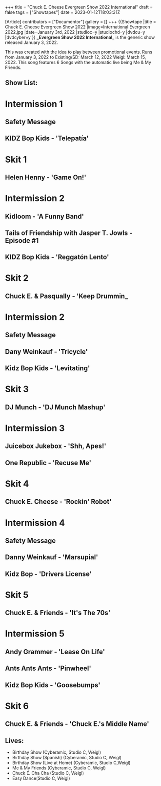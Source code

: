 +++
title = "Chuck E. Cheese Evergreen Show 2022 International"
draft = false
tags = ["Showtapes"]
date = 2023-01-12T18:03:31Z

[Article]
contributors = ["Documentor"]
gallery = []
+++
{{Showtape
|title = Chuck E. Cheese Evergreen Show 2022
|image=International Evergreen 2022.jpg
|date=January 3rd, 2022
|studioc=y
|studiochd=y
|dvdcu=y
|dvdcyber=y
}}
**_Evergreen Show 2022 International**_ is the generic show released January 3, 2022.

This was created with the idea to play between promotional events. Runs from January 3, 2022 to  Existing/SD: March 12, 2022 Weigl: March 15, 2022. This song features 6 Songs with the automatic live being Me & My Friends.

## Show List: ##

# **Intermission 1** 
## Safety Message
## KIDZ Bop Kids - 'Telepatía'
# **Skit 1** 
## Helen Henny - 'Game On!'
# **Intermission 2** 
## Kidloom - 'A Funny Band'
## Tails of Friendship with Jasper T. Jowls - Episode #1
## KIDZ Bop Kids - 'Reggatón Lento'
# **Skit 2** 
## Chuck E. & Pasqually - 'Keep Drummin_
# **Intermission 2** 
## Safety Message
## Dany Weinkauf - 'Tricycle'
## Kidz Bop Kids - 'Levitating'
# **Skit 3**
## DJ Munch - 'DJ Munch Mashup'
# **Intermission 3**
## Juicebox Jukebox - 'Shh, Apes!'
## One Republic - 'Recuse Me'
# **Skit 4**
## Chuck E. Cheese - 'Rockin' Robot'
# **Intermission 4** 
## Safety Message
## Danny Weinkauf - 'Marsupial'
## Kidz Bop - 'Drivers License'
# **Skit 5** 
## Chuck E. & Friends - 'It's The 70s'
# **Intermission 5** 
## Andy Grammer - 'Lease On Life'
## Ants Ants Ants - 'Pinwheel'
## Kidz Bop Kids - 'Goosebumps'
# **Skit 6**
## Chuck E. & Friends - 'Chuck E.'s Middle Name'

## Lives: ##

* Birthday Show (Cyberamic, Studio C, Weigl)
* Birthday Show (Spanish) (Cyberamic, Studio C, Weigl)
* Birthday Show (Live at Home) (Cyberamic, Studio C,Weigl)
* Me & My Friends  (Cyberamic, Studio C, Weigl)
* Chuck E. Cha Cha  (Studio C, Weigl)
* Easy Dance(Studio C, Weigl)